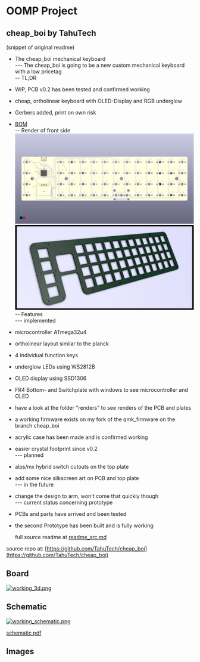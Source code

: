 # OOMP Project  
## cheap_boi  by TahuTech  
  
(snippet of original readme)  
  
- The cheap_boi mechanical keyboard  
--- The cheap_boi is going to be a new custom mechanical keyboard with a low pricetag  
-- TL;DR  
- WIP, PCB v0.2 has been tested and confirmed working   
- cheap, ortholinear keyboard with  OLED-Display and RGB underglow  
- Gerbers added, print on own risk  
- [BOM](http://htmlpreview.github.io/?https://github.com/MangoIV/cheap_boi/bom/ibom.html)  
-- Render of front side  
![render of front side](https://github.com/MangoIV/cheap_boi/blob/master/renders/pcb_front.jpg "render of front side")  
![render of front side](https://github.com/MangoIV/cheap_boi/blob/master/renders/plate_front_side.jpg "render of the plate")  
-- Features  
--- implemented  
- microcontroller ATmega32u4  
- ortholinear layout similar to the planck  
- 4 individual function keys   
- underglow LEDs using WS2812B  
- OLED display using SSD1306  
- FR4 Bottom- and Switchplate with windows to see microcontroller and OLED  
- have a look at the folder "renders" to see renders of the PCB and plates  
- a working firmware exists on my fork of the qmk_firmware on the branch cheap_boi  
- acrylic case has been made and is confirmed working   
- easier crystal footprint since v0.2  
--- planned  
- alps/mx hybrid switch cutouts on the top plate  
- add some nice silkscreen art on PCB and top plate   
--- in the future  
- change the design to arm, won't come that quickly though   
--- current status concerning prototype  
- PCBs and parts have arrived and been tested  
- the second Prototype has been built and is fully working   
  
  full source readme at [readme_src.md](readme_src.md)  
  
source repo at: [https://github.com/TahuTech/cheap_boi](https://github.com/TahuTech/cheap_boi)  
## Board  
  
[![working_3d.png](working_3d_600.png)](working_3d.png)  
## Schematic  
  
[![working_schematic.png](working_schematic_600.png)](working_schematic.png)  
  
[schematic pdf](working_schematic.pdf)  
## Images  
